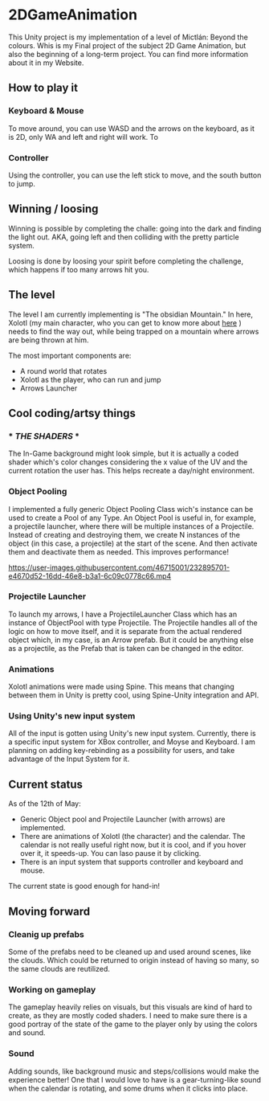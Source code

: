 # 2DGameAnimation
This Unity project is my implementation of a level of Mictlán: Beyond the colours. Whis is my Final project of the subject 2D Game Animation, but also the beginning of a long-term project. You can find more information about it in my Website.

## How to play it
### Keyboard & Mouse
To move around, you can use WASD and the arrows on the keyboard, as it is 2D, only WA and left and right will work. To 
### Controller
Using the controller, you can use the left stick to move, and the south button to jump.

## Winning / loosing
Winning is possible by completing the challe: going into the dark and finding the light out. AKA, going left and then colliding with the pretty particle system.

Loosing is done by loosing your spirit before completing the challenge, which happens if too many arrows hit you.

## The level
The level I am currently implementing is "The obsidian Mountain." In here, Xolotl (my main character, who you can get to know more about [here](https://anniebonav.com/characters-creation/#XolotlSection) ) needs to find the way out, while being trapped on a mountain where arrows are being thrown at him.

The most important components are:
- A round world that rotates
- Xolotl as the player, who can run and jump
- Arrows Launcher

## Cool coding/artsy things
### * *THE SHADERS* *
The In-Game background might look simple, but it is actually a coded shader which's color changes considering the x value of the UV and the current rotation the user has. This helps recreate a day/night environment.

### Object Pooling
I implemented a fully generic Object Pooling Class wich's instance can be used to create a Pool of any Type. An Object Pool is useful in, for example, a projectile launcher, where there will be multiple instances of a Projectile. Instead of creating and destroying them, we create N instances of the object (in this case, a projectile) at the start of the scene. And then activate them and deactivate them as needed. This improves performance!

https://user-images.githubusercontent.com/46715001/232895701-e4670d52-16dd-46e8-b3a1-6c09c0778c66.mp4

### Projectile Launcher
To launch my arrows, I have a ProjectileLauncher Class which has an instance of ObjectPool with type Projectile. The Projectile handles all of the logic on how to move itself, and it is separate from the actual rendered object which, in my case, is an Arrow prefab. But it could be anything else as a projectile, as the Prefab that is taken can be changed in the editor.

### Animations
Xolotl animations were made using Spine. This means that changing between them in Unity is pretty cool, using Spine-Unity integration and API.

### Using Unity's new input system
All of the input is gotten using Unity's new input system. Currently, there is a specific input system for XBox controller, and Moyse and Keyboard. I am planning on adding key-rebinding as a possibility for users, and take advantage of the Input System for it.

## Current status
As of the 12th of May:
- Generic Object pool and Projectile Launcher (with arrows) are implemented.
- There are animations of Xolotl (the character) and the calendar. The calendar is not really useful right now, but it is cool, and if you hover over it, it speeds-up. You can laso pause it by clicking.
- There is an input system that supports controller and keyboard and mouse.

The current state is good enough for hand-in!


## Moving forward
### Cleanig up prefabs
Some of the prefabs need to be cleaned up and used around scenes, like the clouds. Which could be returned to origin instead of having so many, so the same clouds are reutilized.

### Working on gameplay
The gameplay heavily relies on visuals, but this visuals are kind of hard to create, as they are mostly coded shaders. I need to make sure there is a good portray of the state of the game to the player only by using the colors and sound.

### Sound
Adding sounds, like background music and steps/collisions would make the experience better! One that I would love to have is a gear-turning-like sound when the calendar is rotating, and some drums when it clicks into place.




